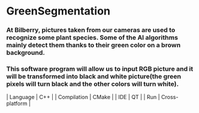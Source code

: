 # GreenSegmentation

### At Bilberry, pictures taken from our cameras are used to recognize some plant species. Some of the AI algorithms mainly detect them thanks to their green color on a brown background.

### This software program will allow us to input RGB picture and it will be transformed into black and white picture(the green pixels will turn black and the other colors will turn white).

| Language    | C++            |
| Compilation | CMake          |
| IDE         | QT             |
| Run         | Cross-platform |

